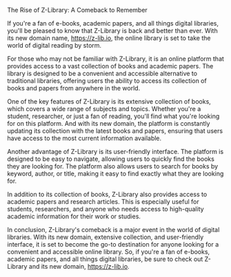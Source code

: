 The Rise of Z-Library: A Comeback to Remember

If you're a fan of e-books, academic papers, and all things digital libraries, you'll be pleased to know that Z-Library is back and better than ever. With its new domain name, https://z-lib.io, the online library is set to take the world of digital reading by storm.

For those who may not be familiar with Z-Library, it is an online platform that provides access to a vast collection of books and academic papers. The library is designed to be a convenient and accessible alternative to traditional libraries, offering users the ability to access its collection of books and papers from anywhere in the world.

One of the key features of Z-Library is its extensive collection of books, which covers a wide range of subjects and topics. Whether you're a student, researcher, or just a fan of reading, you'll find what you're looking for on this platform. And with its new domain, the platform is constantly updating its collection with the latest books and papers, ensuring that users have access to the most current information available.

Another advantage of Z-Library is its user-friendly interface. The platform is designed to be easy to navigate, allowing users to quickly find the books they are looking for. The platform also allows users to search for books by keyword, author, or title, making it easy to find exactly what they are looking for.

In addition to its collection of books, Z-Library also provides access to academic papers and research articles. This is especially useful for students, researchers, and anyone who needs access to high-quality academic information for their work or studies.

In conclusion, Z-Library's comeback is a major event in the world of digital libraries. With its new domain, extensive collection, and user-friendly interface, it is set to become the go-to destination for anyone looking for a convenient and accessible online library. So, if you're a fan of e-books, academic papers, and all things digital libraries, be sure to check out Z-Library and its new domain, https://z-lib.io.
